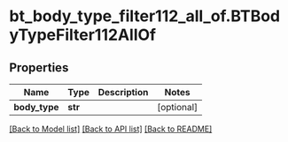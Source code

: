 # bt_body_type_filter112_all_of.BTBodyTypeFilter112AllOf

## Properties
Name | Type | Description | Notes
------------ | ------------- | ------------- | -------------
**body_type** | **str** |  | [optional] 

[[Back to Model list]](../README.md#documentation-for-models) [[Back to API list]](../README.md#documentation-for-api-endpoints) [[Back to README]](../README.md)


